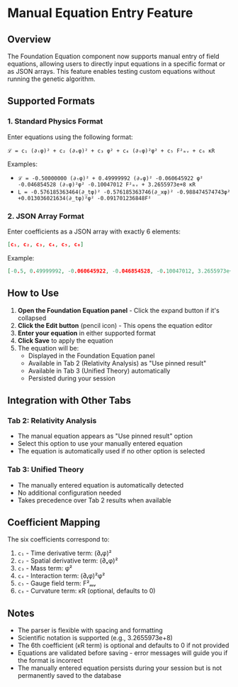 # Manual Equation Entry Feature

## Overview

The Foundation Equation component now supports manual entry of field equations, allowing users to directly input equations in a specific format or as JSON arrays. This feature enables testing custom equations without running the genetic algorithm.

## Supported Formats

### 1. Standard Physics Format

Enter equations using the following format:
```
ℒ = c₁ (∂ₜφ)² + c₂ (∂ₓφ)² + c₃ φ² + c₄ (∂ₜφ)²φ² + c₅ F²ₘᵥ + c₆ κR
```

Examples:
- `ℒ = -0.50000000 (∂ₜφ)² + 0.49999992 (∂ₓφ)² -0.060645922 φ² -0.046854528 (∂ₜφ)²φ² -0.10047012 F²ₘᵥ + 3.2655973e+8 κR`
- `L = -0.576185363464(∂_tφ)² -0.576185363746(∂_xφ)² -0.988474574743φ² +0.013036021634(∂_tφ)²φ² -0.091701236848F²`

### 2. JSON Array Format

Enter coefficients as a JSON array with exactly 6 elements:
```json
[c₁, c₂, c₃, c₄, c₅, c₆]
```

Example:
```json
[-0.5, 0.49999992, -0.060645922, -0.046854528, -0.10047012, 3.2655973e+8]
```

## How to Use

1. **Open the Foundation Equation panel** - Click the expand button if it's collapsed
2. **Click the Edit button** (pencil icon) - This opens the equation editor
3. **Enter your equation** in either supported format
4. **Click Save** to apply the equation
5. The equation will be:
   - Displayed in the Foundation Equation panel
   - Available in Tab 2 (Relativity Analysis) as "Use pinned result"
   - Available in Tab 3 (Unified Theory) automatically
   - Persisted during your session

## Integration with Other Tabs

### Tab 2: Relativity Analysis
- The manual equation appears as "Use pinned result" option
- Select this option to use your manually entered equation
- The equation is automatically used if no other option is selected

### Tab 3: Unified Theory
- The manually entered equation is automatically detected
- No additional configuration needed
- Takes precedence over Tab 2 results when available

## Coefficient Mapping

The six coefficients correspond to:
1. `c₁` - Time derivative term: (∂ₜφ)²
2. `c₂` - Spatial derivative term: (∂ₓφ)²
3. `c₃` - Mass term: φ²
4. `c₄` - Interaction term: (∂ₜφ)²φ²
5. `c₅` - Gauge field term: F²ₘᵥ
6. `c₆` - Curvature term: κR (optional, defaults to 0)

## Notes

- The parser is flexible with spacing and formatting
- Scientific notation is supported (e.g., 3.2655973e+8)
- The 6th coefficient (κR term) is optional and defaults to 0 if not provided
- Equations are validated before saving - error messages will guide you if the format is incorrect
- The manually entered equation persists during your session but is not permanently saved to the database 